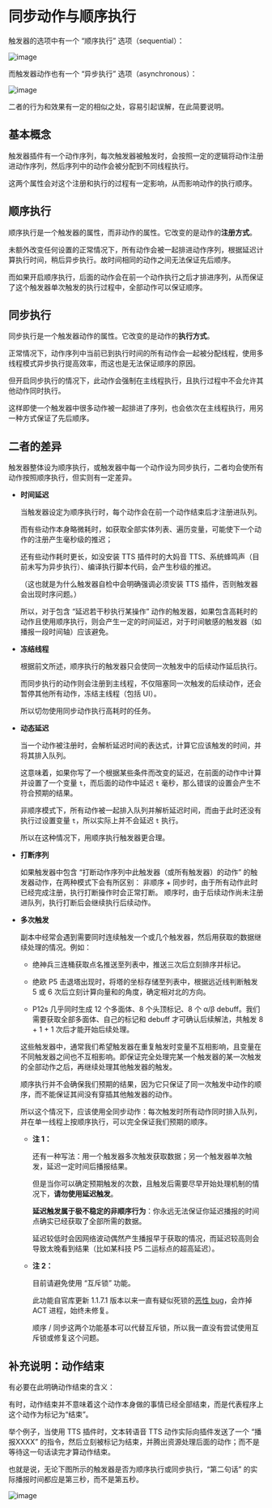 # 同步动作与顺序执行

触发器的选项中有一个 “顺序执行” 选项（sequential）：

![image](https://github.com/user-attachments/assets/36de874a-af72-4c03-9acc-21532887a3b1)


而触发器动作也有一个 “异步执行” 选项（asynchronous）：

![image](https://github.com/user-attachments/assets/5a21b3a9-f44e-4433-8261-a5c51d213a27)

二者的行为和效果有一定的相似之处，容易引起误解，在此简要说明。

## 基本概念

触发器插件有一个动作序列，每次触发器被触发时，会按照一定的逻辑将动作注册进动作序列，然后序列中的动作会被分配到不同线程执行。

这两个属性会对这个注册和执行的过程有一定影响，从而影响动作的执行顺序。

## 顺序执行

顺序执行是一个触发器的属性，而非动作的属性。它改变的是动作的**注册方式**。

未额外改变任何设置的正常情况下，所有动作会被一起排进动作序列，根据延迟计算执行时间，稍后异步执行。故时间相同的动作之间无法保证先后顺序。

而如果开启顺序执行，后面的动作会在前一个动作执行之后才排进序列，从而保证了这个触发器单次触发的执行过程中，全部动作可以保证顺序。

## 同步执行

同步执行是一个触发器动作的属性。它改变的是动作的**执行方式**。

正常情况下，动作序列中当前已到执行时间的所有动作会一起被分配线程，使用多线程模式异步执行提高效率，而这也是无法保证顺序的原因。

但开启同步执行的情况下，此动作会强制在主线程执行，且执行过程中不会允许其他动作同时执行。

这样即使一个触发器中很多动作被一起排进了序列，也会依次在主线程执行，用另一种方式保证了先后顺序。


## 二者的差异

触发器整体设为顺序执行，或触发器中每一个动作设为同步执行，二者均会使所有动作按照顺序执行，但实则有一定差异。

- **时间延迟**
  
  当触发器设定为顺序执行时，每个动作会在前一个动作结束后才注册进队列。

  而有些动作本身略微耗时，如获取全部实体列表、遍历变量，可能使下一个动作的注册产生毫秒级的推迟；

  还有些动作耗时更长，如没安装 TTS 插件时的大妈音 TTS、系统蜂鸣声（目前未写为异步执行）、编译执行脚本代码，会产生秒级的推迟。

  （这也就是为什么触发器自检中会明确强调必须安装 TTS 插件，否则触发器会出现时序问题。）

  所以，对于包含 “延迟若干秒执行某操作” 动作的触发器，如果包含高耗时的动作且使用顺序执行，则会产生一定的时间延迟，对于时间敏感的触发器（如播报一段时间轴）应该避免。
  
- **冻结线程**

  根据前文所述，顺序执行的触发器只会使同一次触发中的后续动作延后执行。

  而同步执行的动作则会注册到主线程，不仅阻塞同一次触发的后续动作，还会暂停其他所有动作，冻结主线程（包括 UI）。

  所以切勿使用同步动作执行高耗时的任务。

- **动态延迟**

  当一个动作被注册时，会解析延迟时间的表达式，计算它应该触发的时间，并将其排入队列。

  这意味着，如果你写了一个根据某些条件而改变的延迟，在前面的动作中计算并设置了一个变量 `t`，而后面的动作中延迟 `t` 毫秒，那么错误的设置会产生不符合预期的结果。

  非顺序模式下，所有动作被一起排入队列并解析延迟时间，而由于此时还没有执行过设置变量 `t`，所以实际上并不会延迟 `t` 执行。

  所以在这种情况下，用顺序执行触发器更合理。

- **打断序列**
  
  如果触发器中包含 “打断动作序列中此触发器（或所有触发器）的动作” 的触发器动作，在两种模式下会有所区别：
  非顺序 + 同步时，由于所有动作此时已经完成注册，执行打断操作时会正常打断。
  顺序时，由于后续动作尚未注册进队列，执行打断后会继续执行后续动作。
  
- **多次触发**

  副本中经常会遇到需要同时连续触发一个或几个触发器，然后用获取的数据继续处理的情况。例如：

  - 绝神兵三连桶获取点名推送至列表中，推送三次后立刻排序并标记。
 
  - 绝欧 P5 击退塔出现时，将塔的坐标存储至列表中，根据远近线判断触发 5 或 6 次后立刻计算向量和的角度，确定相对北的方向。
 
  - P12s 几乎同时生成 12 个多面体、8 个头顶标记、8 个 α/β debuff。我们需要获取全部多面体、自己的标记和 debuff 才可确认后续解法，共触发 8 + 1 + 1 次后才能开始后续处理。
 
  这些触发器中，通常我们希望触发器在重复触发时变量不互相影响，且变量在不同触发器之间也不互相影响。即保证完全处理完某一个触发器的某一次触发的全部动作之后，再继续处理其他触发器的触发。

  顺序执行并不会确保我们预期的结果，因为它只保证了同一次触发中动作的顺序，而不能保证其间没有穿插其他触发器的动作。

  所以这个情况下，应该使用全同步动作：每次触发时所有动作同时排入队列，并在单一线程上按顺序执行，可以完全保证我们预期的顺序。

  - **注 1：**

    还有一种写法：用一个触发器多次触发获取数据；另一个触发器单次触发，延迟一定时间后播报结果。

    但是当你可以确定预期触发的次数，且触发后需要尽早开始处理机制的情况下，**请勿使用延迟触发**。

    **延迟触发属于极不稳定的非顺序行为**：你永远无法保证你延迟播报的时间点确实已经获取了全部所需的数据。

    延迟较低时会因网络波动偶然产生播报早于获取的情况，而延迟较高则会导致太晚看到结果（比如某科技 P5 二运标点的超高延迟）。

  - **注 2：**

    目前请避免使用 “互斥锁” 功能。

    此功能自官库更新 1.1.7.1 版本以来一直有疑似死锁的[恶性 bug](https://github.com/paissaheavyindustries/Triggernometry/issues/102)，会炸掉 ACT 进程，始终未修复。

    顺序 / 同步这两个功能基本可以代替互斥锁，所以我一直没有尝试使用互斥锁或修复这个问题。

## 补充说明：动作结束

有必要在此明确动作结束的含义：

有时，动作结束并不意味着这个动作本身做的事情已经全部结束，而是代表程序上这个动作为标记为“结束”。

举个例子，当使用 TTS 插件时，文本转语音 TTS 动作实际向插件发送了一个 “播报XXXX” 的指令，然后立刻被标记为结束，并腾出资源处理后面的动作；而不是等待这一句话读完才算动作结束。

也就是说，无论下图所示的触发器是否为顺序执行或同步执行，“第二句话” 的实际播报时间都应是第三秒，而不是第五秒。

![image](https://github.com/user-attachments/assets/ab700a52-d503-43e8-8999-d58b0f7b52a5)


